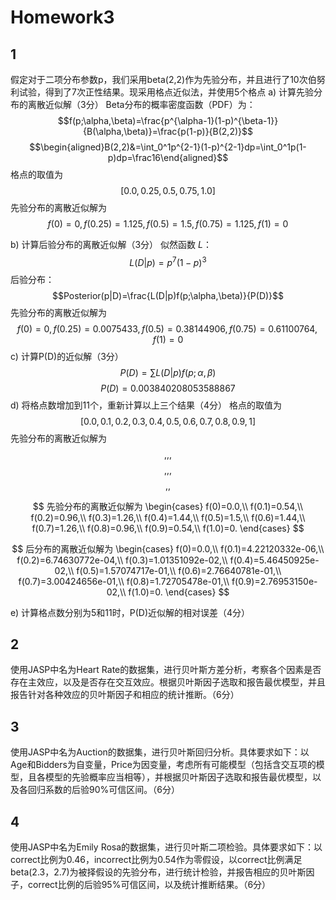 # Homework3
## 1
假定对于二项分布参数p，我们采用beta(2,2)作为先验分布，并且进行了10次伯努利试验，得到了7次正性结果。现采用格点近似法，并使用5个格点
a) 计算先验分布的离散近似解（3分）
Beta分布的概率密度函数（PDF）为：
$$f(p;\alpha,\beta)=\frac{p^{\alpha-1}(1-p)^{\beta-1}}{B(\alpha,\beta)}=\frac{p(1-p)}{B(2,2)}$$
$$\begin{aligned}B(2,2)&=\int_0^1p^{2-1}(1-p)^{2-1}dp=\int_0^1p(1-p)dp=\frac16\end{aligned}$$
格点的取值为 
$$[0.0, 0.25, 0.5, 0.75, 1.0]$$
先验分布的离散近似解为$$f(0)=0, f(0.25)=1.125,f(0.5)=1.5,f(0.75)=1.125,f(1)=0$$

b) 计算后验分布的离散近似解（3分）
似然函数 $L$：
$$L(D|p)=p^7(1-p)^3$$
后验分布：
$$Posterior(p|D)=\frac{L(D|p)f(p;\alpha,\beta)}{P(D)}$$
先验分布的离散近似解为$$f(0)=0, f(0.25)=0.0075433,f(0.5)=0.38144906,f(0.75)= 0.61100764,f(1)=0$$
c) 计算P(D)的近似解（3分）
$$P(D)={\sum}L(D|p)f(p;\alpha,\beta)$$
$$P(D)=0.003840208053588867$$
d) 将格点数增加到11个，重新计算以上三个结果（4分）
格点的取值为 
$$[0.0, 0.1, 0.2, 0.3, 0.4, 0.5, 0.6, 0.7, 0.8, 0.9, 1]$$
先验分布的离散近似解为$$,,,$$
$$,,,$$
$$,,$$

$$
先验分布的离散近似解为
	\begin{cases}
		f(0)=0.0,\\
		f(0.1)=0.54,\\
		f(0.2)=0.96,\\
		f(0.3)=1.26,\\
		f(0.4)=1.44,\\
		f(0.5)=1.5,\\
		f(0.6)=1.44,\\
		f(0.7)=1.26,\\
		f(0.8)=0.96,\\
		f(0.9)=0.54,\\
		f(1.0)=0.
	\end{cases}
$$

$$
后分布的离散近似解为
	\begin{cases}
		f(0)=0.0,\\
		f(0.1)=4.22120332e-06,\\
		f(0.2)=6.74630772e-04,\\
		f(0.3)=1.01351092e-02,\\
		f(0.4)=5.46450925e-02,\\
		f(0.5)=1.57074717e-01,\\
		f(0.6)=2.76640781e-01,\\
		f(0.7)=3.00424656e-01,\\
		f(0.8)=1.72705478e-01,\\
		f(0.9)=2.76953150e-02,\\
		f(1.0)=0.
	\end{cases}
$$



e) 计算格点数分别为5和11时，P(D)近似解的相对误差（4分）


## 2
使用JASP中名为Heart Rate的数据集，进行贝叶斯方差分析，考察各个因素是否存在主效应，以及是否存在交互效应。根据贝叶斯因子选取和报告最优模型，并且报告针对各种效应的贝叶斯因子和相应的统计推断。（6分）

## 3
使用JASP中名为Auction的数据集，进行贝叶斯回归分析。具体要求如下：以Age和Bidders为自变量，Price为因变量，考虑所有可能模型（包括含交互项的模型，且各模型的先验概率应当相等），并根据贝叶斯因子选取和报告最优模型，以及各回归系数的后验90%可信区间。（6分）

## 4
使用JASP中名为Emily Rosa的数据集，进行贝叶斯二项检验。具体要求如下：以correct比例为0.46，incorrect比例为0.54作为零假设，以correct比例满足beta(2.3，2.7)为被择假设的先验分布，进行统计检验，并报告相应的贝叶斯因子，correct比例的后验95%可信区间，以及统计推断结果。（6分）